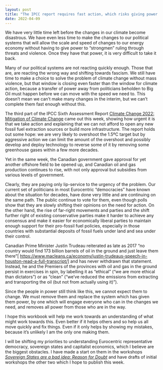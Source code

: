 ```yaml
---
layout: post
title: "The IPCC report requires fast action, which risks giving power to dictators"
date: 2022-04-09
---
```

We have very little time left before the changes in our climate become disastrous. We have even less time to make the changes to our political systems that will allow the scale and speed of changes to our energy economy without having to give power to “strongmen” ruling through threats and violence. Once they have that power, it is very difficult to take it back.

Many of our political systems are not reacting quickly enough. Those that are, are reacting the wrong way and shifting towards fascism. We still have time to make a choice to solve the problem of climate change without mass violence, but that window is closing even faster than the window for climate action, because a transfer of power away from politicians beholden to Big Oil must happen before we can move with the speed we need to. This doesn’t mean we can’t make many changes in the interim, but we can’t complete them fast enough without this.

The third part of the IPCC Sixth Assessment Report [Climate Change 2022: Mitigation of Climate Change](https://www.ipcc.ch/report/sixth-assessment-report-working-group-3/)  came out this week, showing how urgent it is that we take action and explaining that we can not afford to open any new fossil fuel extraction sources or build more infrastructure. The report holds out some hope: we are very likely to overshoot the 1.5ºC target but by aggressive action we can limit the amount of the overshoot and possibly develop and deploy technology to reverse some of it by removing some greenhouse gases within a few more decades.

Yet in the same week, the Canadian government gave approval for yet another offshore field to be opened up, and Canadian oil and gas production continues to rise, with not only approval but subsidies from various levels of government.

Clearly, they are paying only lip-service to the urgency of the problem. Our current set of politicians in most Eurocentric “democracies” have known about the situation for decades, have done very little and are continuing on the same path. The public continue to vote for them, even though polls show that they are slowly shifting their opinions on the need for action. On the other hand, the rise of far-right movements and parties and the shift further right of existing conservative parties make it harder to achieve any consensus and make it easier for economically liberal parties to maintain enough support for their pro-fossil fuel policies, especially in those countries with substantial deposits of fossil fuels under land and sea under their control.

Canadian Prime Minister Justin Trudeau reiterated as late as 2017 “no country would find 173 billion barrels of oil in the ground and just leave them there”[ https://www.macleans.ca/economy/justin-trudeaus-speech-in-houston-read-a-full-transcript/] and has never withdrawn that statement. Instead, he and the Premiers of the provinces with oil and gas in the ground persist in exercises in spin, by labelling it as “ethical” (“we are more ethical than dictators”) or as “clean” (“we’ve reduced the emissions from extracting and transporting the oil (but not from actually using it)”).

Since the people in power still think like this, we cannot expect them to change. We must remove them and replace the system which has given them power, by one which will engage everyone who can in the changes we need, and removes all power from those who are in the way.

I hope this workbook will help me work towards an understanding of what might work towards this. Even better if it helps others and so help us all move quickly and fix things. Even if it only helps by showing my mistakes, because it’s unlikely I am the only one making them.

I will be shifting my priorities to understanding Eurocentric representative democracy, sovereign states and capitalist economics, which I believe are the biggest obstacles. I have made a start on them in the workshops _[Sovereign States are a bad idea: Reason for Doubt](/workbook/reasonfordoubt)_ and have drafts of initial workshops the other two which I hope to publish this week.
